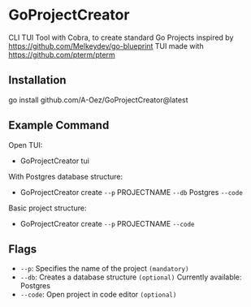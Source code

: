 # GoProjectCreator

CLI TUI Tool with Cobra, to create standard Go Projects inspired by https://github.com/Melkeydev/go-blueprint
TUI made with https://github.com/pterm/pterm 

## Installation
go install github.com/A-Oez/GoProjectCreator@latest

## Example Command
Open TUI: 
- GoProjectCreator tui

With Postgres database structure: 
- GoProjectCreator create `--p` PROJECTNAME `--db` Postgres `--code` 

Basic project structure: 
- GoProjectCreator create `--p` PROJECTNAME `--code`

## Flags 
- `--p`: Specifies the name of the project `(mandatory)`
- `--db`: Creates a database structure `(optional)`
          Currently available: Postgres
- `--code`: Open project in code editor `(optional)`